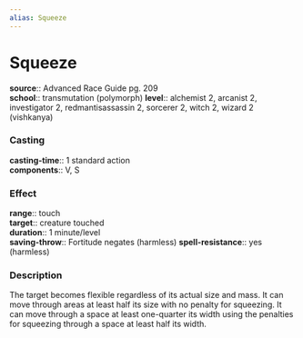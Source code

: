 ```yaml
---
alias: Squeeze
---
```


# Squeeze 

**source**:: Advanced Race Guide pg. 209  
**school**:: transmutation (polymorph)
**level**:: alchemist 2, arcanist 2, investigator 2, redmantisassassin 2, sorcerer 2, witch 2, wizard 2 (vishkanya)

### Casting 

**casting-time**:: 1 standard action  
**components**:: V, S

### Effect 

**range**:: touch  
**target**:: creature touched  
**duration**:: 1 minute/level  
**saving-throw**:: Fortitude negates (harmless)
**spell-resistance**:: yes (harmless)

### Description 

The target becomes flexible regardless of its actual size and mass. It can move through areas at least half its size with no penalty for squeezing. It can move through a space at least one-quarter its width using the penalties for squeezing through a space at least half its width.
